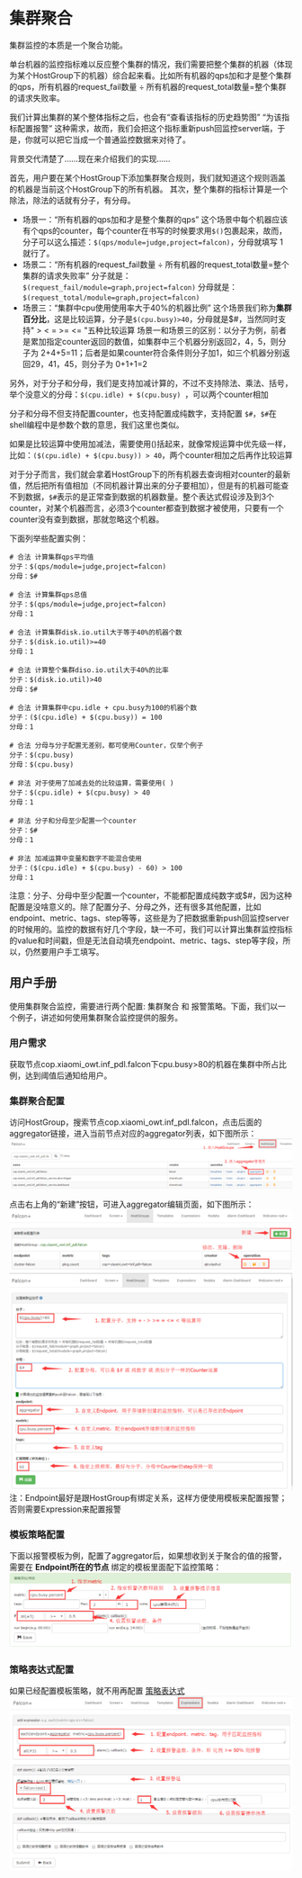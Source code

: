 # 集群聚合

集群监控的本质是一个聚合功能。

单台机器的监控指标难以反应整个集群的情况，我们需要把整个集群的机器（体现为某个HostGroup下的机器）综合起来看。比如所有机器的qps加和才是整个集群的qps，所有机器的request_fail数量 ÷ 所有机器的request_total数量=整个集群的请求失败率。

我们计算出集群的某个整体指标之后，也会有“查看该指标的历史趋势图” “为该指标配置报警” 这种需求，故而，我们会把这个指标重新push回监控server端，于是，你就可以把它当成一个普通监控数据来对待了。

背景交代清楚了……现在来介绍我们的实现……

首先，用户要在某个HostGroup下添加集群聚合规则，我们就知道这个规则涵盖的机器是当前这个HostGroup下的所有机器。
其次，整个集群的指标计算是一个除法，除法的话就有分子，有分母。

* 场景一：“所有机器的qps加和才是整个集群的qps” 这个场景中每个机器应该有个qps的counter，每个counter在书写的时候要求用`$()`包裹起来，故而，分子可以这么描述：`$(qps/module=judge,project=falcon)`，分母就填写 1 就行了。
* 场景二：“所有机器的request_fail数量 ÷ 所有机器的request_total数量=整个集群的请求失败率” 分子就是：`$(request_fail/module=graph,project=falcon)` 分母就是：`$(request_total/module=graph,project=falcon)` 
* 场景三：“集群中cpu使用使用率大于40%的机器比例” 这个场景我们称为**集群百分比**，这是比较运算，分子是`$(cpu.busy)>40`，分母就是$#，当然同时支持" >  <  =   >=  <= "五种比较运算
场景一和场景三的区别：以分子为例，前者是累加指定counter返回的数值，如集群中三个机器分别返回2，4，5，则分子为 2+4+5=11；后者是如果counter符合条件则分子加1，如三个机器分别返回29，41，45，则分子为 0+1+1=2

另外，对于分子和分母，我们是支持加减计算的，不过不支持除法、乘法、括号，举个没意义的分母：`$(cpu.idle) + $(cpu.busy) `，可以两个counter相加

分子和分母不但支持配置counter，也支持配置成纯数字，支持配置 `$#`，`$#`在shell编程中是参数个数的意思，我们这里也类似。

如果是比较运算中使用加减法，需要使用()括起来，就像常规运算中优先级一样，比如：`($(cpu.idle) + $(cpu.busy)) > 40`，两个counter相加之后再作比较运算

对于分子而言，我们就会拿着HostGroup下的所有机器去查询相对counter的最新值，然后把所有值相加（不同机器计算出来的分子要相加），但是有的机器可能查不到数据，`$#`表示的是正常查到数据的机器数量。整个表达式假设涉及到3个counter，对某个机器而言，必须3个counter都查到数据才被使用，只要有一个counter没有查到数据，那就忽略这个机器。
 
下面列举些配置实例：
```
# 合法 计算集群qps平均值
分子：$(qps/module=judge,project=falcon)
分母：$#
  
# 合法 计算集群qps总值
分子：$(qps/module=judge,project=falcon)
分母：1
  
# 合法 计算集群disk.io.util大于等于40%的机器个数
分子：$(disk.io.util)>=40
分母：1
  
# 合法 计算整个集群diso.io.util大于40%的比率
分子：$(disk.io.util)>40
分母：$#
  
# 合法 计算集群中cpu.idle + cpu.busy为100的机器个数
分子：($(cpu.idle) + $(cpu.busy)) = 100
分母：1
 
# 合法 分母与分子配置无差别，都可使用Counter，仅举个例子
分子：$(cpu.busy)
分母：$(cpu.busy)
  
# 非法 对于使用了加减去处的比较运算，需要使用( )
分子：$(cpu.idle) + $(cpu.busy) > 40
分母：1
  
# 非法 分子和分母至少配置一个counter
分子：$#
分母：1
  
# 非法 加减运算中变量和数字不能混合使用
分子：($(cpu.idle) + $(cpu.busy) - 60) > 100
分母：1
```

注意：分子、分母中至少配置一个counter，不能都配置成纯数字或$#，因为这种配置是没啥意义的。除了配置分子、分母之外，还有很多其他配置，比如endpoint、metric、tags、step等等，这些是为了把数据重新push回监控server的时候用的。监控的数据有好几个字段，缺一不可，我们可以计算出集群监控指标的value和时间戳，但是无法自动填充endpoint、metric、tags、step等字段，所以，仍然要用户手工填写。


## 用户手册
使用集群聚合监控，需要进行两个配置: 集群聚合 和 报警策略。下面，我们以一个例子，讲述如何使用集群聚合监控提供的服务。

### 用户需求
获取节点cop.xiaomi_owt.inf_pdl.falcon下cpu.busy>80的机器在集群中所占比例，达到阈值后通知给用户。

### 集群聚合配置
访问HostGroup，搜索节点cop.xiaomi_owt.inf_pdl.falcon，点击后面的aggregator链接，进入当前节点对应的aggregator列表，如下图所示：
![aggregator.config](../image/func_aggregator_1.png)

点击右上角的“新建”按钮，可进入aggregator编辑页面，如下图所示：
![aggregator.edit](../image/func_aggregator_2.png)
![aggregator.edit](../image/func_aggregator_3.png)
注：Endpoint最好是跟HostGroup有绑定关系，这样方便使用模板来配置报警；否则需要Expression来配置报警

### 模板策略配置
下面以报警模板为例，配置了aggregator后，如果想收到关于聚合的值的报警，需要在 **Endpoint所在的节点** 绑定的模板里面配下监控策略：
![aggregator.alarm](../image/func_aggregator_4.png)

### 策略表达式配置
如果已经配置模板策略，就不用再配置 [策略表达式](../philosophy/tags-and-hostgroup.md)
![aggregator.expressions](../image/func_aggregator_5.png)